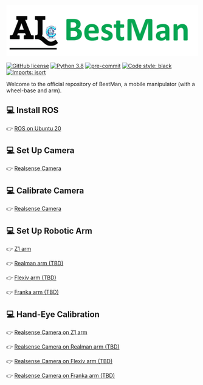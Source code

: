![](img/BestMan_logo.png)

[![GitHub license](https://img.shields.io/badge/license-MIT-blue.svg)](https://github.com/facebookresearch/home-robot/blob/main/LICENSE)
[![Python 3.8](https://img.shields.io/badge/python-3.8-blue.svg)](https://www.python.org/downloads/release/python-370/)
[![pre-commit](https://img.shields.io/badge/pre--commit-enabled-brightgreen?logo=pre-commit&logoColor=white)](https://github.com/pre-commit/pre-commit)
[![Code style: black](https://img.shields.io/badge/code%20style-black-000000.svg)](https://github.com/psf/black)
[![Imports: isort](https://img.shields.io/badge/%20imports-isort-%231674b1?style=flat)](https://timothycrosley.github.io/isort/)

Welcome to the official repository of BestMan, a mobile manipulator (with a wheel-base and arm).

## 💻 Install ROS 

:point_right: [ROS on Ubuntu 20](docs/ROS_Ubuntu_20.md)

## 💻 Set Up Camera

:point_right: [Realsense Camera](docs/Realsense_Camera.md)

## 💻 Calibrate Camera

:point_right: [Realsense Camera](docs/Calibrate_Realsense_Camera.md)

## 💻 Set Up Robotic Arm

:point_right: [Z1 arm](docs/Z1.md)

:point_right: [Realman arm (TBD)](docs/Realman.md)

:point_right: [Flexiv arm (TBD)](docs/Flexiv.md)

:point_right: [Franka arm (TBD)](docs/Franka.md)

## 💻 Hand-Eye Calibration

:point_right: [Realsense Camera on Z1 arm](docs/Realsense_Camera_on_Z1.md)

:point_right: [Realsense Camera on Realman arm (TBD)](docs/Realsense_Camera_on_Realman.md)

:point_right: [Realsense Camera on Flexiv arm (TBD)](docs/Realsense_Camera_on_Flexiv.md)

:point_right: [Realsense Camera on Franka arm (TBD)](docs/Realsense_Camera_on_Franka.md)



<!-- ```
roslaunch handeye-calib aruco_start_realsense_sdk.launch
``` -->
<!-- To get started with the Hand-Eye Calibration source code installation, see the detailed instructions in our guide.

[Hand-Eye Calibration Installation Guide](doc/Installation_Hand-Eye_Calibration.md)

## Manipulate UR5
To get started with the UR5 source code, see the detailed instructions in our guide.

[UR5 Manipulation Guide](doc/Manipulaion_UR5.md)

## Manipulate Gripper
To get started with the Gripper source code, see the detailed instructions in our guide.

[Gripper Manipulation Guide](doc/Manipulaion_Gripper.md)

## Navigate Segbot
To get started with the Segbot source code, see the detailed instructions in our guide.

[Segbot Navigation Guide](doc/Navigate_Segbot.md)

## Manipulate UR5 using Shell
We also support shell files to run UR5e. 
```
Download the **shell** folder and save it to your home directory. 
```
This folder contains essential scripts and files needed for the Set up. For specific manipulation instructions using different Set ups, refer to the guides below:

[Manipulate UR5 with Wrist Guide](doc/Manipulate_UR5_with_Wrist.md)

[Manipulate UR5 with Astra Guide](doc/Manipulate_UR5_with_Astra.md) -->

